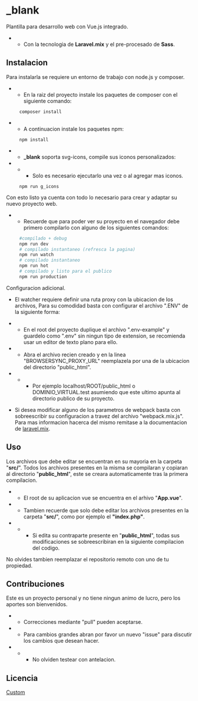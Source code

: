 # _blank
Plantilla para desarrollo web con Vue.js integrado.
- - Con la tecnologia de **Laravel.mix** y el pre-procesado de **Sass**.



## Instalacion

Para instalarla se requiere un entorno de trabajo con node.js y composer.

- - En la raiz del proyecto instale los paquetes de composer con el siguiente comando:

```
     composer install
```
- - A continuacion instale los paquetes npm:

```
     npm install
```

- - **_blank** soporta svg-icons, compile sus iconos personalizados:

- - - Solo es necesario ejecutarlo una vez o al agregar mas iconos.

```
     npm run g_icons
```

Con esto listo ya cuenta con todo lo necesario para crear y adaptar su nuevo proyecto web.

- - Recuerde que para poder ver su proyecto en el navegador debe primero compilarlo con alguno de los siguientes comandos:

```bash
     #compilado + debug
     npm run dev
     # compilado instantaneo (refresca la pagina)
     npm run watch
     # compilado instantaneo
     npm run hot
     # compilado y listo para el publico
     npm run production

```

Configuracion adicional.

- El watcher requiere definir una ruta proxy con la ubicacion de los archivos, Para su comodidad basta con configurar el archivo ".ENV" de la siguiente forma:

- - En el root del proyecto duplique el archivo ".env-example" y guardelo como ".env" sin ningun tipo de extension, se recomienda usar un editor de texto plano para ello.

- - Abra el archivo recien creado y en la linea "BROWSERSYNC_PROXY_URL" reemplazela por una de la ubicacion del directorio "public_html".

- - - Por ejemplo localhost/ROOT/public_html o DOMINIO_VIRTUAL.test asumiendo que este ultimo apunta al directorio publico de su proyecto.

- Si desea modificar alguno de los parametros de webpack basta con sobreescribir su configuracion a travez del archivo "webpack.mix.js". Para mas informacion hacerca del mismo remitase a la documentacion de [laravel.mix](https://laravel-mix.com/docs/4.0/installation).

## Uso

Los archivos que debe editar se encuentran en su mayoria en la carpeta "**src/**". Todos los archivos presentes en la misma se compilaran y copiaran al directorio "**public_html**", este se creara automaticamente tras la primera compilacion.

- - El root de su aplicacion vue se encuentra en el arhivo "**App.vue**".

- - Tambien recuerde que solo debe editar los archivos presentes en la carpeta "**src/**", como por ejemplo el **"index.php"**.

- - - Si edita su contraparte presente en "**public_html**", todas sus modificaciones se sobreescribiran en la siguiente compilacion del codigo.

No olvides tambien reemplazar el repositorio remoto con uno de tu propiedad.

## Contribuciones
Este es un proyecto personal y no tiene ningun animo de lucro, pero los aportes son bienvenidos.

- - Correcciones mediante "pull" pueden aceptarse.

- - Para cambios grandes abran por favor un nuevo "issue" para discutir los cambios que desean hacer.

- - - No olviden testear con antelacion.

## Licencia
[Custom](https://victorsaa.ml/)